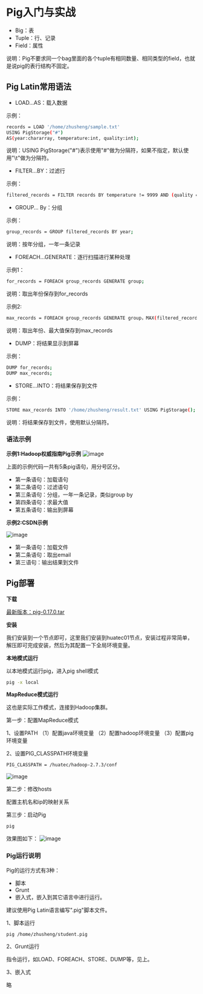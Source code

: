 # Pig入门与实战

- Big：表
- Tuple：行、记录
- Field：属性

说明：Pig不要求同一个bag里面的各个tuple有相同数量、相同类型的field，也就是说pig的表行结构不固定。

## Pig Latin常用语法

- LOAD...AS：载入数据

示例：

```bash
records = LOAD '/home/zhusheng/sample.txt' 
USING PigStorage("#")
AS(year:chararray, temperature:int, quality:int);
```

说明：USING PigStorage("#")表示使用"#"做为分隔符，如果不指定，默认使用"\t"做为分隔符。

- FILTER...BY：过滤行

示例：

```bash
filtered_records = FILTER records BY temperature != 9999 AND (quality ==0 OR quality ==1);
```

- GROUP... By：分组

示例：

```bash
group_records = GROUP filtered_records BY year;
```

说明：按年分组，一年一条记录

- FOREACH...GENERATE：逐行扫描进行某种处理

示例1：

```bash
for_records = FOREACH group_records GENERATE group;
```

说明：取出年份保存到for_records

示例2:

```bash
max_records = FOREACH group_records GENERATE group，MAX(filtered_records.temperature);
```

说明：取出年份、最大值保存到max_records

- DUMP：将结果显示到屏幕

示例：

```bash
DUMP for_records;
DUMP max_records;
```

- STORE...INTO：将结果保存到文件

示例：

```bash
STORE max_records INTO '/home/zhusheng/result.txt' USING PigStorage();
```

说明：将结果保存到文件，使用默认分隔符。

### 语法示例

**示例1:Hadoop权威指南Pig示例**
![image](https://raw.githubusercontent.com/zhusheng/blog/master/75.png)

上面的示例代码一共有5条pig语句，用分号区分。

- 第一条语句：加载语句
- 第二条语句：过滤语句
- 第三条语句：分组，一年一条记录，类似group by
- 第四条语句：求最大值
- 第五条语句：输出到屏幕

**示例2:CSDN示例**

![image](https://raw.githubusercontent.com/zhusheng/blog/master/76.png)

- 第一条语句：加载文件
- 第二条语句：取出email
- 第三语句：输出结果到文件

## Pig部署

**下载**

[最新版本：pig-0.17.0.tar](http://pig.apache.org)

**安装**

我们安装到一个节点即可，这里我们安装到huatec01节点，安装过程非常简单，解压即可完成安装，然后为其配置一下全局环境变量。

**本地模式运行**

以本地模式运行pig，进入pig shell模式

```bash
pig -x local
```

**MapReduce模式运行**

这也是实际工作模式，连接到Hadoop集群。

第一步：配置MapReduce模式

1、设置PATH
（1）配置java环境变量
（2）配置hadoop环境变量
（3）配置pig环境变量

2、设置PIG_CLASSPATH环境变量

```bash
PIG_CLASSPATH = /huatec/hadoop-2.7.3/conf
```
![image](https://raw.githubusercontent.com/zhusheng/blog/master/77.png)

第二步：修改hosts

配置主机名和ip的映射关系

第三步：启动Pig

```bash
pig
```

效果图如下：
![image](https://raw.githubusercontent.com/zhusheng/blog/master/78.png)

### Pig运行说明

Pig的运行方式有3种：

- 脚本
- Grunt
- 嵌入式，嵌入到其它语言中进行运行。

建议使用Pig Latin语言编写".pig"脚本文件。

1、脚本运行

```bash
pig /home/zhusheng/student.pig
```

2、Grunt运行

指令运行，如LOAD、FOREACH、STORE、DUMP等，见上。

3、嵌入式

略